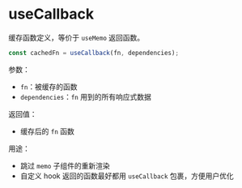 # useCallback

缓存函数定义，等价于 `useMemo` 返回函数。

```js
const cachedFn = useCallback(fn, dependencies);
```

参数：

- `fn`：被缓存的函数
- `dependencies`：`fn` 用到的所有响应式数据

返回值：

- 缓存后的 `fn` 函数

用途：

- 跳过 `memo` 子组件的重新渲染
- 自定义 hook 返回的函数最好都用 `useCallback` 包裹，方便用户优化
